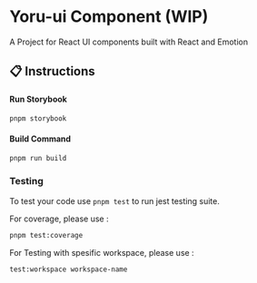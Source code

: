 # Yoru-ui Component (WIP)

A Project for React UI components built with React and Emotion

## 📋 Instructions

#### Run Storybook

```bash
pnpm storybook
```

#### Build Command

```bash
pnpm run build
```

### Testing

To test your code use
`pnpm test` to run jest testing suite.

For coverage, please use :

```bash
pnpm test:coverage
```

For Testing with spesific workspace, please use :

```bash
test:workspace workspace-name
```
